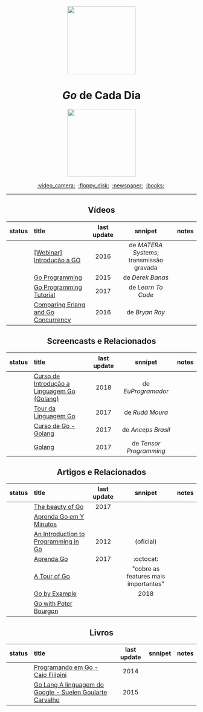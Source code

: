 <div align="center">
  <img src="https://cdn-images-1.medium.com/max/1600/1*yh90bW8jL4f8pOTZTvbzqw.png" width="180">
  <h1><i>Go</i> de Cada Dia</h1>
  <img src="https://img.shields.io/badge/done-0%25%20(0%20of%2017)-375EAB.svg" width="180">
</div>

<p align="center">
  <a href="#vídeos">:video_camera:</a>&nbsp;
  <a href="#screencasts-e-relacionados">:floppy_disk:</a>&nbsp;
  <a href="#artigos-e-relacionados">:newspaper:</a>&nbsp;
  <a href="#livros">:books:</a>&nbsp;
</p>

---

<div align="center">


## Vídeos

status | title | last update | snnipet | notes
:-----:|:------|:-----------:|:-------:|:----:
|| [[Webinar] Introdução a GO](https://www.youtube.com/watch?v=GtQWUGX33XE) | 2016 | de _MATERA Systems_; transmissão gravada |
|| [Go Programming](https://www.youtube.com/watch?v=CF9S4QZuV30) | 2015 | de _Derek Banas_ |
|| [Go Programming Tutorial](https://www.youtube.com/watch?v=U7oAV65wIeE) | 2017 | de _Learn To Code_ |
|| [Comparing Erlang and Go Concurrency](https://www.youtube.com/watch?v=2yiKUIDFc2I) | 2016 | de _Bryan Ray_ |


## Screencasts e Relacionados

status | title | last update | snnipet | notes
:-----:|:------|:-----------:|:-------:|:----:
|| [Curso de Introdução a Linguagem Go (Golang)](https://www.youtube.com/playlist?list=PLXFk6ROPeWoAvLMyJ_PPfu8oF0-N_NgEI) | 2018 | de _EuProgramador_ |
|| [Tour da Linguagem Go](https://www.youtube.com/playlist?list=PLlirAFBMoIJt5YY81q9l4jM9BFLHRdngZ) | 2017 | de _Rudá Moura_ |
|| [Curso de Go - Golang](https://www.youtube.com/playlist?list=PLW1LRX9Hf56LwVAJSgtxFpGDwBLX6y0Av) | 2017 | de _Anceps Brasil_ |
|| [Golang](https://www.youtube.com/playlist?list=PLJbE2Yu2zumCe9cO3SIyragJ8pLmVv0z9) | 2017 | de _Tensor Programming_ |

## Artigos e Relacionados

status | title | last update | snnipet | notes
:-----:|:------|:-----------:|:-------:|:----:
|| [The beauty of Go](https://hackernoon.com/the-beauty-of-go-98057e3f0a7d) | 2017 | |
|| [Aprenda Go em Y Minutos](https://learnxinyminutes.com/docs/pt-br/go-pt) | | |
|| [An Introduction to Programming in Go](http://www.golang-book.com/books/intro) | 2012 | (oficial) |
|| [Aprenda Go](https://github.com/geiltonxavier/aprenda-go) | 2017 | :octocat: |
|| [A Tour of Go](https://tour.golang.org/welcome/1) | | "cobre as features mais importantes" |
|| [Go by Example](https://gobyexample.com/) | | 2018 |
|| [Go with Peter Bourgon](http://howistart.org/posts/go/1) | | |


## Livros

status | title | last update | snnipet | notes
:-----:|:------|:-----------:|:-------:|:----:
|| [Programando em Go - Caio Filipini](https://www.casadocodigo.com.br/products/livro-google-go) | 2014 | |
|| [Go Lang A linguagem do Google - Suelen Goularte Carvalho](https://www.ime.usp.br/~gold/cursos/2015/MAC5742/reports/GoLang.pdf) | 2015 | |


</div>
